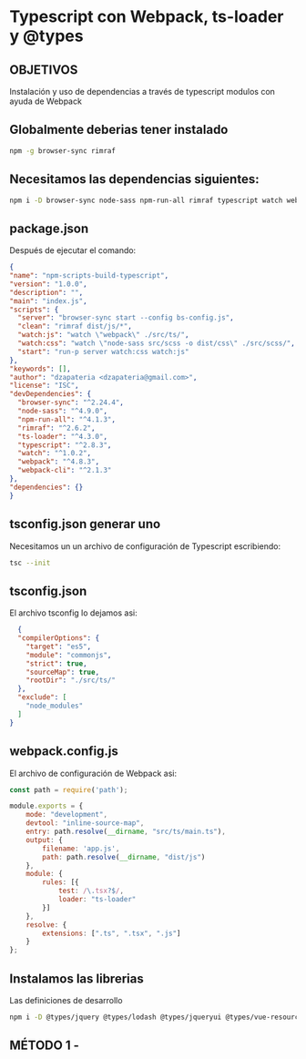 # Typescript con Webpack, ts-loader y @types

## OBJETIVOS

Instalación y uso de dependencias a través de typescript modulos con ayuda de Webpack

## Globalmente deberias tener instalado

```bash
npm -g browser-sync rimraf
```

## Necesitamos las dependencias siguientes:

```bash
npm i -D browser-sync node-sass npm-run-all rimraf typescript watch webpack webpack-cli ts-loader
```

## package.json

Después de ejecutar el comando:

  ```json
 {
  "name": "npm-scripts-build-typescript",
  "version": "1.0.0",
  "description": "",
  "main": "index.js",
  "scripts": {
    "server": "browser-sync start --config bs-config.js",
    "clean": "rimraf dist/js/*",
    "watch:js": "watch \"webpack\" ./src/ts/",
    "watch:css": "watch \"node-sass src/scss -o dist/css\" ./src/scss/",
    "start": "run-p server watch:css watch:js"
  },
  "keywords": [],
  "author": "dzapateria <dzapateria@gmail.com>",
  "license": "ISC",
  "devDependencies": {
    "browser-sync": "^2.24.4",
    "node-sass": "^4.9.0",
    "npm-run-all": "^4.1.3",
    "rimraf": "^2.6.2",
    "ts-loader": "^4.3.0",
    "typescript": "^2.8.3",
    "watch": "^1.0.2",
    "webpack": "^4.8.3",
    "webpack-cli": "^2.1.3"
  },
  "dependencies": {}
}
  ```

## tsconfig.json generar uno

Necesitamos un un archivo de configuración de Typescript escribiendo:

```bash
tsc --init
```

## tsconfig.json

El archivo tsconfig lo dejamos asi:

```json
  {
  "compilerOptions": {
    "target": "es5",
    "module": "commonjs",
    "strict": true,
    "sourceMap": true,
    "rootDir": "./src/ts/"
  },
  "exclude": [
    "node_modules"
  ]
}
```

## webpack.config.js

El archivo de configuración de Webpack asi:

```js
const path = require('path');

module.exports = {
    mode: "development",
    devtool: "inline-source-map",
    entry: path.resolve(__dirname, "src/ts/main.ts"),
    output: {
        filename: 'app.js',
        path: path.resolve(__dirname, "dist/js")
    },
    module: {
        rules: [{
            test: /\.tsx?$/,
            loader: "ts-loader"
        }]
    },
    resolve: {
        extensions: [".ts", ".tsx", ".js"]
    }
};
```

## Instalamos las librerias

Las definiciones de desarrollo

```bash
npm i -D @types/jquery @types/lodash @types/jqueryui @types/vue-resource @types/swiper @types/bootstrap @types/isotope-layout @types/datatables.net @types/moment-timezone @types/dropzone 
```

## MÉTODO 1 - <script> tag

Añadimos las librerías a través de scripts tag en el index

## MÉTODO 2 - main.js

En nuestro archivo principal podemos ahora importar modulos de forma como lo hace node.

INCONVENIENTE: Pesa mucho el archivo final compilado, y dificulta el seleccionar librerias 
diferentes a cargar en páginas. Tal vez podria empaquetarse un vendor.js

```js
import $ = require("jquery");
```

## BOOTSTRAP 4 MODULAR SASS

```bash
npm install bootstrap

```

## REFERENCIAS

- https://appdividend.com/2018/03/18/how-to-setup-typescript-with-webpack-4/